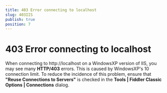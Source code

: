 ```yaml
---
title: 403 Error connecting to localhost
slug: 403IIS
publish: true
position: 7
---
```


403 Error connecting to localhost
=================================

When connecting to http://localhost on a WindowsXP version of IIS, you may see many **HTTP/403** errors.  This is caused by WindowsXP's 10 connection limit.  To reduce the incidence of this problem, ensure that **"Reuse Connections to Servers"** is checked in the **Tools | Fiddler Classic Options | Connections** dialog.
